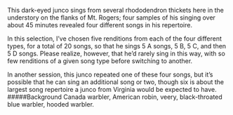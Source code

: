 This dark-eyed junco sings from several rhododendron thickets here in the understory on the flanks of Mt. Rogers; four samples of his singing over about 45 minutes revealed four different songs in his repertoire. 

In this selection, I’ve chosen five renditions from each of the four different types, for a total of 20 songs, so that he sings 5 A songs, 5 B, 5 C, and then 5 D songs. Please realize, however, that he’d rarely sing in this way, with so few renditions of a given song type before switching to another.

In another session, this junco repeated one of these four songs, but it’s possible that he can sing an additional song or two, though six is about the largest song repertoire a junco from Virginia would be expected to have. 
#####Background
Canada warbler, American robin, veery, black-throated blue warbler, hooded warbler.
